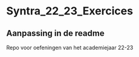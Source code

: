 # Syntra_22_23_Exercices
## Aanpassing in de readme
Repo voor oefeningen van het academiejaar 22-23
